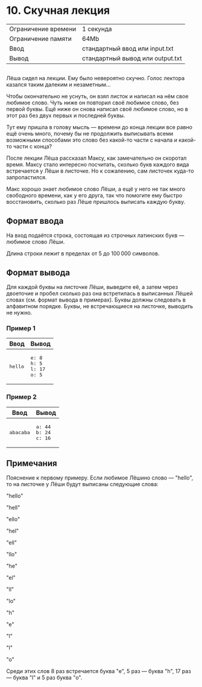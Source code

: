 <div class="problem-statement">
   <div class="header">
      <h1 class="title">10. Скучная лекция</h1>
      <table>
         <tr class="time-limit">
            <td class="property-title">Ограничение времени</td>
            <td>1&nbsp;секунда</td>
         </tr>
         <tr class="memory-limit">
            <td class="property-title">Ограничение памяти</td>
            <td>64Mb</td>
         </tr>
         <tr class="input-file">
            <td class="property-title">Ввод</td>
            <td colspan="1">стандартный ввод или input.txt</td>
         </tr>
         <tr class="output-file">
            <td class="property-title">Вывод</td>
            <td colspan="1">стандартный вывод или output.txt</td>
         </tr>
      </table>
   </div>
   <h2></h2>
   <div class="legend"><span style="">
         <p>Лёша сидел на лекции. Ему было невероятно скучно. Голос лектора казался таким далеким и незаметным...</p></span><p>Чтобы окончательно не уснуть, он взял листок и написал на нём свое любимое слово. Чуть ниже он повторил своё любимое слово,
         без первой буквы. Ещё ниже он снова написал своё любимое слово, но в этот раз без двух первых и последней буквы.
      </p>
      <p>Тут ему пришла в голову мысль — времени до конца лекции все равно ещё очень много, почему бы не продолжить выписывать всеми
         возможными способами это слово без какой-то части с начала и какой-то части с конца?
      </p>
      <p>После лекции Лёша рассказал Максу, как замечательно он скоротал время. Максу стало интересно посчитать, сколько букв каждого
         вида встречается у Лёши в листочке. Но к сожалению, сам листочек куда-то запропастился.
      </p>
      <p>Макс хорошо знает любимое слово Лёши, а ещё у него не так много свободного времени, как у его друга, так что помогите ему
         быстро восстановить, сколько раз Лёше пришлось выписать каждую букву.
      </p>
   </div>
   <h2>Формат ввода</h2>
   <div class="input-specification"><span style="">
         <p>На вход подаётся строка, состоящая из строчных латинских букв — любимое слово Лёши.</p></span><p>Длина строки лежит в пределах от 5 до 100 000 символов.</p>
   </div>
   <h2>Формат вывода</h2>
   <div class="output-specification"><span style="">
         <p>Для каждой буквы на листочке Лёши, выведите её, а затем через двоеточие и пробел сколько раз она встретилась в выписанных
            Лёшей словах (см. формат вывода в примерах). Буквы должны следовать в алфавитном порядке. Буквы, не встречающиеся на листочке,
            выводить не нужно.
         </p></span><p></p>
   </div>
   <h3>Пример 1</h3>
   <table class="sample-tests">
      <thead>
         <tr>
            <th>Ввод</th>
            <th>Вывод</th>
         </tr>
      </thead>
      <tbody>
         <tr>
            <td><pre>hello
</pre></td>
            <td><pre>e: 8
h: 5
l: 17
o: 5
</pre></td>
         </tr>
      </tbody>
   </table>
   <h3>Пример 2</h3>
   <table class="sample-tests">
      <thead>
         <tr>
            <th>Ввод</th>
            <th>Вывод</th>
         </tr>
      </thead>
      <tbody>
         <tr>
            <td><pre>abacaba
</pre></td>
            <td><pre>a: 44
b: 24
c: 16
</pre></td>
         </tr>
      </tbody>
   </table>
   <h2>Примечания</h2>
   <div class="notes"><span style="">
         <p>Пояснение к первому примеру. Если любимое Лёшино слово — "hello", то на листочке у Лёши будут выписаны следующие слова:</p></span><p>"hello"</p>
      <p>"hell"</p>
      <p>"ello"</p>
      <p>"hel"</p>
      <p>"ell"</p>
      <p>"llo"</p>
      <p>"he"</p>
      <p>"el"</p>
      <p>"ll"</p>
      <p>"lo"</p>
      <p>"h"</p>
      <p>"e"</p>
      <p>"l"</p>
      <p>"l"</p>
      <p>"o"</p>
      <p>Среди этих слов 8 раз встречается буква "e", 5 раз — буква "h", 17 раз — буква "l" и 5 раз буква "o".</p>
   </div>
</div></div>
